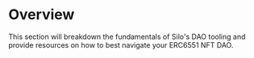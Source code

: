 # Overview

This section will breakdown the fundamentals of Silo's DAO tooling and provide resources on how to best navigate your ERC6551 NFT DAO.
